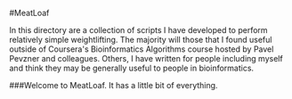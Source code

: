 #MeatLoaf

In this directory are a collection of scripts I have developed to perform relatively simple weightlifting. The majority will those that I found useful outside of Coursera's Bioinformatics Algorithms course hosted by Pavel Pevzner and colleagues. Others, I have written for people including myself and think they may be generally useful to people in bioinformatics.

###Welcome to MeatLoaf. It has a little bit of everything.
